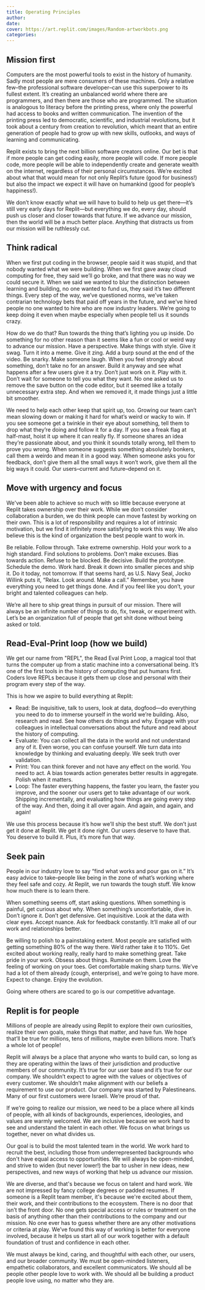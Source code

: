 ```yaml
---
title: Operating Principles
author: 
date: 
cover: https://art.replit.com/images/Random-artworkbots.png
categories: 
---
```



## Mission first
Computers are the most powerful tools to exist in the history of humanity. Sadly most people are mere consumers of these machines. Only a relative few–the professional software developer–can use this superpower to its fullest extent. It’s creating an unbalanced world where there are programmers, and then there are those who are programmed. The situation is analogous to literacy before the printing press, where only the powerful had access to books and written communication. The invention of the printing press led to democratic, scientific, and industrial revolutions, but it took about a century from creation to revolution, which meant that an entire generation of people had to grow up with new skills, outlooks, and ways of learning and communicating.

Replit exists to bring the next billion software creators online. Our bet is that if more people can get coding easily, more people will code. If more people code, more people will be able to independently create and generate wealth on the internet, regardless of their personal circumstances. We’re excited about what that would mean for not only Replit’s future (good for business!) but also the impact we expect it will have on humankind (good for people’s happiness!). 

We don’t know exactly what we will have to build to help us get there—it’s still very early days for Replit—but everything we do, every day, should push us closer and closer towards that future. If we advance our mission, then the world will be a much better place. Anything that distracts us from our mission will be ruthlessly cut. 


## Think radical
When we first put coding in the browser, people said it was stupid, and that nobody wanted what we were building. When we first gave away cloud computing for free, they said we’ll go broke, and that there was no way we could secure it. When we said we wanted to blur the distinction between learning and building, no one wanted to fund us, they said it’s two different things. Every step of the way,  we’ve questioned norms, we’ve taken contrarian technology bets that paid off years in the future, and we’ve hired people no one wanted to hire who are now industry leaders. We’re going to keep doing it even when maybe especially when people tell us it sounds crazy. 

How do we do that? Run towards the thing that’s lighting you up inside. Do something for no other reason than it seems like a fun or cool or weird way to advance our mission. Have a perspective. Make things with style. Give it swag. Turn it into a meme. Give it zing. Add a burp sound at the end of the video. Be snarky. Make someone laugh. When you feel strongly about something, don’t take no for an answer. Build it anyway and see what happens after a few users give it a try. Don’t just work on it. Play with it. Don’t wait for someone to tell you what they want. No one asked us to remove the save button on the code editor, but it seemed like a totally unnecessary extra step. And when we removed it, it made things just a little bit smoother. 

We need to help each other keep that spirit up, too. Growing our team can’t mean slowing down or making it hard for what’s weird or wacky to win. If you see someone get a twinkle in their eye about something, tell them to drop what they’re doing and follow it for a day. If you see a freak flag at half-mast, hoist it up where it can really fly. If someone shares an idea they’re passionate about, and you think it sounds totally wrong, tell them to prove you wrong. When someone suggests something absolutely bonkers, call them a weirdo and mean it in a good way. When someone asks you for feedback, don’t give them all the small ways it won’t work, give them all the big ways it could. Our users–current and future–depend on it.


## Move with urgency and focus
We've been able to achieve so much with so little because everyone at Replit takes ownership over their work. While we don’t consider collaboration a burden, we do think people can move fastest by working on their own. This is a lot of responsibility and requires a lot of intrinsic motivation, but we find it infinitely more satisfying to work this way. We also believe this is the kind of organization the best people want to work in. 

Be reliable. Follow through. Take extreme ownership. Hold your work to a high standard. Find solutions to problems. Don’t make excuses. Bias towards action. Refuse to be blocked. Be decisive. Build the prototype. Schedule the demo. Work hard. Break it down into smaller pieces and ship it. Do it today, not tomorrow. If that seems hard, as U.S. Navy Seal, Jocko Willink puts it, “Relax. Look around. Make a call.” Remember, you have everything you need to get things done. And if you feel like you don’t, your bright and talented colleagues can help.

We’re all here to ship great things in pursuit of our mission. There will always be an infinite number of things to do, fix, tweak, or experiment with. Let’s be an organization full of people that get shit done without being asked or told. 


## Read-Eval-Print loop (how we build)
We get our name from "REPL", the Read Eval Print Loop, a magical tool that turns the computer up from a static machine into a conversational being. It’s one of the first tools in the history of computing that put humans first. Coders love REPLs because it gets them up close and personal with their program every step of the way.

This is how we aspire to build everything at Replit:

- Read: Be inquisitive, talk to users, look at data, dogfood—do everything you need to do to immerse yourself in the world we’re building. Also, research and read. See how others do things and why. Engage with your colleagues in intellectual conversations about the future and read about the history of computing. 
- Evaluate: You can collect all the data in the world and not understand any of it. Even worse, you can confuse yourself. We turn data into knowledge by thinking and evaluating deeply. We seek truth over validation.
- Print: You can think forever and not have any effect on the world. You need to act. A bias towards action generates better results in aggregate. Polish when it matters. 
- Loop: The faster everything happens, the faster you learn, the faster you improve, and the sooner our users get to take advantage of our work. Shipping incrementally, and evaluating how things are going every step of the way. And then, doing it all over again. And again, and again, and again!

We use this process because it’s how we’ll ship the best stuff. We don’t just get it done at Replit. We get it done right. Our users deserve to have that. You deserve to build it. Plus, it’s more fun that way. 


## Seek pain
People in our industry love to say “find what works and pour gas on it.” It’s easy advice to take–people like being in the zone of what’s working where they feel safe and cozy. At Replit, we run towards the tough stuff. We know how much there is to learn there.

When something seems off, start asking questions. When something is painful, get curious about why. When something’s uncomfortable, dive in. Don’t ignore it. Don’t get defensive. Get inquisitive. Look at the data with clear eyes. Accept nuance. Ask for feedback constantly. It’ll make all of our work and relationships better. 

Be willing to polish to a painstaking extent. Most people are satisfied with getting something 80% of the way there. We’d rather take it to 110%. Get excited about working really, really hard to make something great. Take pride in your work. Obsess about things. Ruminate on them. Love the feeling of working on your toes. Get comfortable making sharp turns. We’ve had a lot of them already (cough, enterprise), and we’re going to have more. Expect to change. Enjoy the evolution.

Going where others are scared to go is our competitive advantage. 


## Replit is for people 
Millions of people are already using Replit to explore their own curiosities, realize their own goals, make things that matter, and have fun. We hope that’ll be true for millions, tens of millions, maybe even billions more. That’s a whole lot of people! 

Replit will always be a place that anyone who wants to build can, so long as they are operating within the laws of their jurisdiction and productive members of our community. It’s true for our user base and it’s true for our company. We shouldn’t expect to agree with the values or objectives of every customer. We shouldn’t make alignment with our beliefs a requirement to use our product. Our company was started by Palestineans. Many of our first customers were Israeli. We’re proud of that.

If we’re going to realize our mission, we need to be a place where all kinds of people, with all kinds of backgrounds, experiences, ideologies, and values are warmly welcomed. We are inclusive because we work hard to see and understand the talent in each other. We focus on what brings us together, never on what divides us. 

Our goal is to build the most talented team in the world. We work hard to recruit the best, including those from underrepresented backgrounds who don't have equal access to opportunities. We will always be open-minded, and strive to widen (but never lower!) the bar to usher in new ideas, new perspectives, and new ways of working that help us advance our mission.

We are diverse, and that's because we focus on talent and hard work. We are not impressed by fancy college degrees or padded resumes. If someone is a Replit team member, it's because we're excited about them, their work, and their contributions to the ecosystem. There is no door that isn’t the front door. No one gets special access or rules or treatment on the basis of anything other than their contributions to the company and our mission. No one ever has to guess whether there are any other motivations or criteria at play. We’ve found this way of working is better for everyone involved, because it helps us start all of our work together with a default foundation of trust and confidence in each other.

We must always be kind, caring, and thoughtful with each other, our users, and our broader community. We must be open-minded listeners, empathetic collaborators, and excellent communicators. We should all be people other people love to work with. We should all be building a product people love using, no matter who they are.


